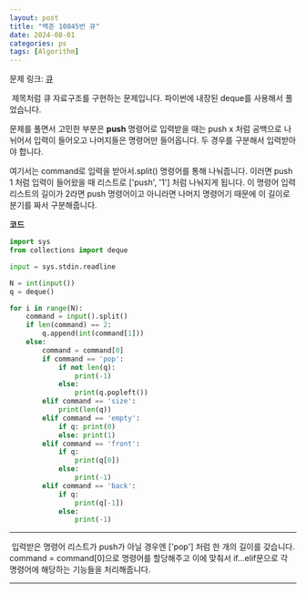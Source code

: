 ```yaml
---
layout: post
title: "백준 10845번 큐"
date: 2024-08-01
categories: ps
tags: [Algorithm]
---
```

문제 링크: [큐]

&nbsp;제목처럼 큐 자료구조를 구현하는 문제입니다. 파이썬에 내장된 deque를 사용해서 풀었습니다.

문제를 풀면서 고민한 부분은 **push** 명령어로 입력받을 때는 push x 처럼 공백으로 나뉘어서 입력이 들어오고 나머지들은 명령어만 들어옵니다. 두 경우를 구분해서 입력받아야 합니다.

여기서는 command로 입력을 받아서.split() 명령어를 통해 나눠줍니다. 이러면 push 1 처럼 입력이 들어왔을 때 리스트로 ['push', '1'] 처럼 나눠지게 됩니다. 이 명령어 입력 리스트의 길이가 2라면 push 명령어이고 아니라면 나머지 명령어기 때문에 이 길이로 분기를 짜서 구분해줍니다.


**코드**
```python
import sys
from collections import deque

input = sys.stdin.readline

N = int(input())
q = deque()

for i in range(N):
    command = input().split()
    if len(command) == 2:
        q.append(int(command[1]))
    else:
        command = command[0]
        if command == 'pop':
            if not len(q):
                print(-1)
            else:
                print(q.popleft())
        elif command == 'size':
            print(len(q))
        elif command == 'empty':
            if q: print(0)
            else: print(1)
        elif command == 'front':
            if q:
                print(q[0])
            else:
                print(-1)
        elif command == 'back':
            if q:
                print(q[-1])
            else:
                print(-1)
```
---

&nbsp;입력받은 명령어 리스트가 push가 아닐 경우엔 ['pop'] 처럼 한 개의 길이를 갖습니다. command = command[0]으로 명령어를 할당해주고 이에 맞춰서 if...elif문으로 각 명령어에 해당하는 기능들을 처리해줍니다.

---
[큐]:https://www.acmicpc.net/problem/10845
